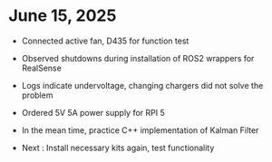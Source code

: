 # June 15, 2025

- Connected active fan, D435 for function test
- Observed shutdowns during installation of ROS2 wrappers for RealSense
- Logs indicate undervoltage, changing chargers did not solve the problem
- Ordered 5V 5A power supply for RPI 5

- In the mean time, practice C++ implementation of Kalman Filter
- Next : Install necessary kits again, test functionality
